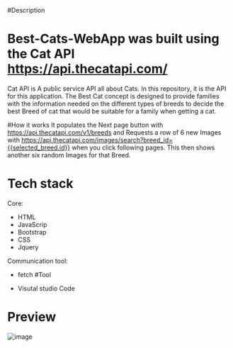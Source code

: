 #Description

# Best-Cats-WebApp  was built using the Cat API https://api.thecatapi.com/

Cat API is A public service API all about Cats. In this repository, it is the API for this application.
The Best Cat concept is designed to provide families with the information needed on the different types of breeds to decide the best Breed of cat that would be suitable for a family when getting a cat.

#How it works
It populates the Next page button with https://api.thecatapi.com/v1/breeds and Requests a row of 6 new Images with https://api.thecatapi.com/images/search?breed_id={{selected_breed.id}} when you click following pages. This then shows another six random Images for that Breed.


# Tech stack
Core:
- HTML
- JavaScrip
- Bootstrap
- CSS
- Jquery

Communication tool:
- fetch
#Tool

- Visutal studio Code

# Preview

![image](https://user-images.githubusercontent.com/98562977/173594038-955f6261-5e69-4b43-b106-f8bee94a1f22.png)

